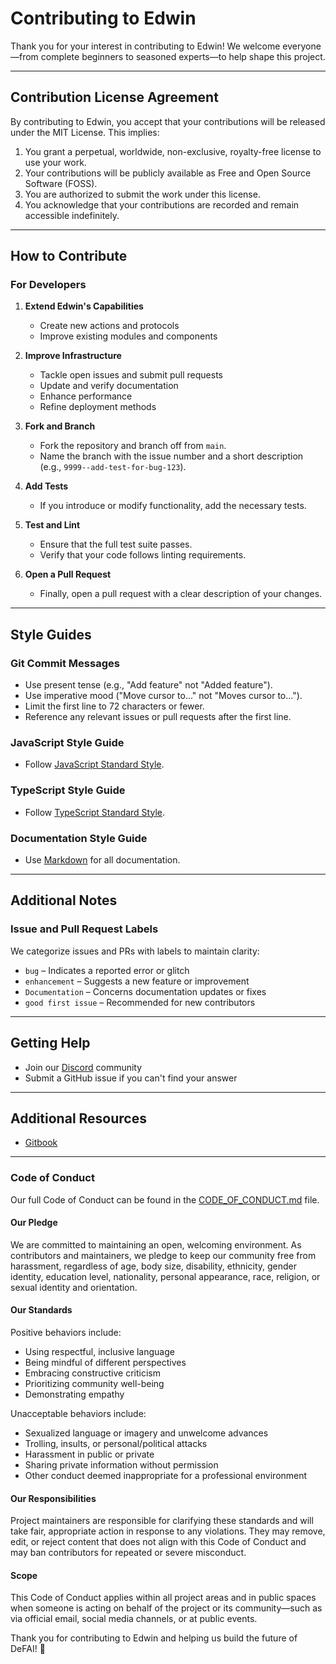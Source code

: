 # Contributing to Edwin

Thank you for your interest in contributing to Edwin! We welcome everyone—from complete beginners to seasoned experts—to help shape this project.

---

## Contribution License Agreement

By contributing to Edwin, you accept that your contributions will be released under the MIT License. This implies:

1. You grant a perpetual, worldwide, non-exclusive, royalty-free license to use your work.
2. Your contributions will be publicly available as Free and Open Source Software (FOSS).
3. You are authorized to submit the work under this license.
4. You acknowledge that your contributions are recorded and remain accessible indefinitely.

---

## How to Contribute

### For Developers

1. **Extend Edwin's Capabilities**
    - Create new actions and protocols
    - Improve existing modules and components

2. **Improve Infrastructure**
    - Tackle open issues and submit pull requests
    - Update and verify documentation
    - Enhance performance
    - Refine deployment methods

3. **Fork and Branch**
    - Fork the repository and branch off from `main`.
    - Name the branch with the issue number and a short description (e.g., `9999--add-test-for-bug-123`).

4. **Add Tests**
    - If you introduce or modify functionality, add the necessary tests.

5. **Test and Lint**
    - Ensure that the full test suite passes.
    - Verify that your code follows linting requirements.

6. **Open a Pull Request**
    - Finally, open a pull request with a clear description of your changes.

---

## Style Guides

### Git Commit Messages

- Use present tense (e.g., "Add feature" not "Added feature").
- Use imperative mood ("Move cursor to..." not "Moves cursor to...").
- Limit the first line to 72 characters or fewer.
- Reference any relevant issues or pull requests after the first line.

### JavaScript Style Guide

- Follow [JavaScript Standard Style](https://standardjs.com/).

### TypeScript Style Guide

- Follow [TypeScript Standard Style](https://github.com/standard/ts-standard).

### Documentation Style Guide

- Use [Markdown](https://daringfireball.net/projects/markdown/) for all documentation.

---

## Additional Notes

### Issue and Pull Request Labels

We categorize issues and PRs with labels to maintain clarity:

- `bug` – Indicates a reported error or glitch
- `enhancement` – Suggests a new feature or improvement
- `Documentation` – Concerns documentation updates or fixes
- `good first issue` – Recommended for new contributors

---

## Getting Help

- Join our [Discord](https://discord.gg/QNA55N3KtF) community
- Submit a GitHub issue if you can't find your answer

---

## Additional Resources

- [Gitbook](https://docs.edwin.finance/)

---

### Code of Conduct

Our full Code of Conduct can be found in the [CODE_OF_CONDUCT.md](CODE_OF_CONDUCT.md) file.

#### Our Pledge

We are committed to maintaining an open, welcoming environment. As contributors and maintainers, we pledge to keep our community free from harassment, regardless of age, body size, disability, ethnicity, gender identity, education level, nationality, personal appearance, race, religion, or sexual identity and orientation.

#### Our Standards

Positive behaviors include:

- Using respectful, inclusive language
- Being mindful of different perspectives
- Embracing constructive criticism
- Prioritizing community well-being
- Demonstrating empathy

Unacceptable behaviors include:

- Sexualized language or imagery and unwelcome advances
- Trolling, insults, or personal/political attacks
- Harassment in public or private
- Sharing private information without permission
- Other conduct deemed inappropriate for a professional environment

#### Our Responsibilities

Project maintainers are responsible for clarifying these standards and will take fair, appropriate action in response to any violations. They may remove, edit, or reject content that does not align with this Code of Conduct and may ban contributors for repeated or severe misconduct.

#### Scope

This Code of Conduct applies within all project areas and in public spaces when someone is acting on behalf of the project or its community—such as via official email, social media channels, or at public events.

Thank you for contributing to Edwin and helping us build the future of DeFAI! 🎉
